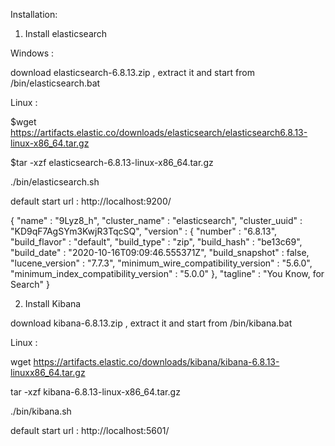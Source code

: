 Installation: 
 
 
 
1. Install elasticsearch

Windows : 

download elasticsearch-6.8.13.zip , extract it and start from /bin/elasticsearch.bat


Linux : 

$wget
https://artifacts.elastic.co/downloads/elasticsearch/elasticsearch6.8.13-linux-x86_64.tar.gz

$tar -xzf elasticsearch-6.8.13-linux-x86_64.tar.gz

./bin/elasticsearch.sh




default start url : http://localhost:9200/


{
  "name" : "9Lyz8_h",
  "cluster_name" : "elasticsearch",
  "cluster_uuid" : "KD9qF7AgSYm3KwjR3TqcSQ",
  "version" : {
    "number" : "6.8.13",
    "build_flavor" : "default",
    "build_type" : "zip",
    "build_hash" : "be13c69",
    "build_date" : "2020-10-16T09:09:46.555371Z",
    "build_snapshot" : false,
    "lucene_version" : "7.7.3",
    "minimum_wire_compatibility_version" : "5.6.0",
    "minimum_index_compatibility_version" : "5.0.0"
  },
  "tagline" : "You Know, for Search"
}



2. Install Kibana

 

download kibana-6.8.13.zip , extract it and start from /bin/kibana.bat


Linux : 

wget https://artifacts.elastic.co/downloads/kibana/kibana-6.8.13-linuxx86_64.tar.gz

tar -xzf kibana-6.8.13-linux-x86_64.tar.gz

./bin/kibana.sh


default start url : http://localhost:5601/